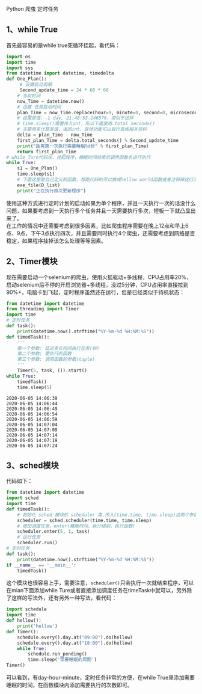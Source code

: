 Python 爬虫 定时任务
<a name="CQiPj"></a>
## 1、while True
首先最容易的是while true死循环挂起，看代码：
```python
import os
import time
import sys 
from datetime import datetime, timedelta
def One_Plan():
     # 设置启动周期
     Second_update_time = 24 * 60 * 60
    # 当前时间
    now_Time = datetime.now()
    # 设置 任务启动时间
    plan_Time = now_Time.replace(hour=9, minute=0, second=0, microsecond=0)  
    # 设置差值，-1 day, 21:48:53.246576，类似于这样
    # time.sleep()需要传入int，所以下面使用.total_seconds() 
    # 主要用来计算差值，返回int，具体功能可以自行查阅相关资料
    delta = plan_Time - now_Time
    first_plan_Time = delta.total_seconds() % Second_update_time
    print("距离第一次执行需要睡眠%d秒" % first_plan_Time)
    return first_plan_Time
# while Ture代码块，挂起程序，睡眠时间结束后调用函数名进行执行
while True:
    s1 = One_Plan()
    time.sleep(s1)
    # 下面这里是自己定义的函数，想跑代码的可以换成hellow world函数或者注释掉这行测试下
    exe_file(D_list)
    print("正在执行首次更新程序")
```
使用这种方式进行定时计划的启动如果为单个程序，并且一天执行一次的话没什么问题，如果要考虑到一天执行多个任务并且一天需要执行多次，短板一下就凸显出来了。<br />在工作的情况中还需要考虑到很多因素，比如爬虫程序需要在晚上12点和早上6点、9点，下午3点执行四次，并且需要同时执行4个爬虫，还需要考虑到网络是否稳定，如果程序挂掉该怎么处理等等因素。
<a name="kCXFB"></a>
## 2、Timer模块
现在需要启动一个selenium的爬虫，使用火狐驱动+多线程，CPU占用率20%，启动selenium后不停的开启浏览器+多线程，没过5分钟，CPU占用率直接拉到90%+，电脑卡到飞起，定时程序虽然还在运行，但是已经类似于待机状态：
```python
from datetime import datetime
from threading import Timer
import time
# 定时任务
def task():
    print(datetime.now().strftime("%Y-%m-%d %H:%M:%S"))
def timedTask():
    '''
    第一个参数: 延迟多长时间执行任务(秒)
    第二个参数: 要执行的函数
    第三个参数: 调用函数的参数(tuple)
    '''
    Timer(5, task, ()).start()
while True:
    timedTask()
    time.sleep(5)
```
```
2020-06-05 14:06:39
2020-06-05 14:06:44
2020-06-05 14:06:49
2020-06-05 14:06:54
2020-06-05 14:06:59
2020-06-05 14:07:04
2020-06-05 14:07:09
2020-06-05 14:07:14
2020-06-05 14:07:19
2020-06-05 14:07:24
```
<a name="prBWK"></a>
## 3、sched模块
代码如下：
```python
from datetime import datetime
import sched
import time
def timedTask():
    # 初始化 sched 模块的 scheduler 类,传入(time.time, time.sleep)这两个参数
    scheduler = sched.scheduler(time.time, time.sleep)
    # 增加调度任务，enter(睡眠时间，执行级别，执行函数)
    scheduler.enter(5, 1, task)
    # 运行任务
    scheduler.run()
# 定时任务
def task():
    print(datetime.now().strftime("%Y-%m-%d %H:%M:%S"))
if __name__ == '__main__':
    timedTask()
```
这个模块也很容易上手，需要注意，`scheduler()`只会执行一次就结束程序，可以在mian下面添加while Ture或者直接添加调度任务在timeTask中就可以，另外除了这样的写法外，还有另外一种写法，看代码：
```python
import schedule
import time
def hellow():
    print('hellow')
def Timer():
    schedule.every().day.at("09:00").do(hellow)
    schedule.every().day.at("18:00").do(hellow)
    while True:
        schedule.run_pending()
        time.sleep('需要睡眠的周期')
Timer()
```
可以看到，有day-hour-minute，定时任务非常的方便，在while True里添加需要睡眠的时间，在函数模块内添加需要执行的次数即可。
